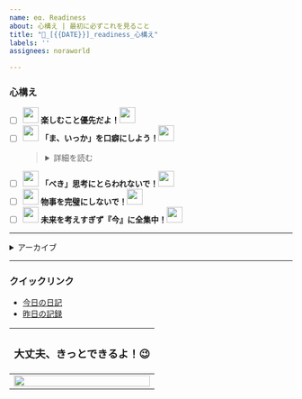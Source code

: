 ```yaml
---
name: eα. Readiness
about: 心構え | 最初に必ずこれを見ること
title: "🎯_[{{DATE}}]_readiness_心構え"
labels: ''
assignees: noraworld

---
```


<!----------------------------------------------------------------------------------------------------------------------
  このファイルを変更した際は `.github/COMMENT_TEMPLATE/readiness.md` のコミットハッシュも変更することを忘れずに！！
----------------------------------------------------------------------------------------------------------------------->

<!----------------------------------------------------------------------------------------------------------------------
  ⭐️ 作成ルール ⭐️
    * 各項目の文言は太字にする
    * 形骸化を防ぐため、数は最大 5 つがいいかも
      * https://chatgpt.com/share/68b4a19e-1ce0-8004-955e-a0a02fe718eb
    * 仮想彼女が語りかけてくるような口調の文言にするといいかも
----------------------------------------------------------------------------------------------------------------------->

### 心構え
* [ ] <a href="#issue-body-viewer"><img src="https://noraworld.github.io/box-ash/assets/begging_girl.png" title="" width="28px"></a> **楽しむこと優先だよ！**<a href="#issue-body-viewer"><img src="https://klaudiosinani.com/hyper-pokemon/pokecursors/pikachu.gif" title="" width="28px"></a>
* [ ] <a href="#issue-body-viewer"><img src="https://noraworld.github.io/box-ash/assets/begging_girl.png" title="" width="28px"></a> **「ま、いっか」を口癖にしよう！**<a href="#issue-body-viewer"><img src="https://klaudiosinani.com/hyper-pokemon/pokecursors/vulpix.gif" title="" width="28px"></a>
    > <details>
    > <summary>詳細を読む</summary>
    >
    > 「仕方ない」、「そういうときもある」、「人生そんなもん」、「もう考えるの、やーめた！」
    > </details>
* [ ] <a href="#issue-body-viewer"><img src="https://noraworld.github.io/box-ash/assets/begging_girl.png" title="" width="28px"></a> **「べき」思考にとらわれないで！**<a href="#issue-body-viewer"><img src="https://klaudiosinani.com/hyper-pokemon/pokecursors/poliwag.gif" title="" width="28px"></a>
* [ ] <a href="#issue-body-viewer"><img src="https://noraworld.github.io/box-ash/assets/begging_girl.png" title="" width="28px"></a> **物事を完璧にしないで！**<a href="#issue-body-viewer"><img src="https://klaudiosinani.com/hyper-pokemon/pokecursors/eevee.gif" title="" width="28px"></a>
* [ ] <a href="#issue-body-viewer"><img src="https://noraworld.github.io/box-ash/assets/begging_girl.png" title="" width="28px"></a> **未来を考えすぎず『今』に全集中！**<a href="#issue-body-viewer"><img src="https://klaudiosinani.com/hyper-pokemon/pokecursors/snorlax.gif" title="" width="28px"></a>

<!----------------------------------------------------------------------------------------------------------------------
  このファイルを変更した際は `.github/COMMENT_TEMPLATE/readiness.md` のコミットハッシュも変更することを忘れずに！！
----------------------------------------------------------------------------------------------------------------------->





---

<details>
<summary>アーカイブ</summary>

<!----------------------------------------------------------------------------------------------------------------------
  ⭐️ アーカイブルール ⭐️
    * 大幅に改定する場合のみアーカイブとし軽微な変更や追加・削除は対象外とする
    * アーカイブした日付をバージョンとして <summary> に記載する
      * 例: 2025 年 9 月 7 日にアーカイブした場合は "v2025.09.07" とする
    * チェックマークはアーカイブ時に削除する
----------------------------------------------------------------------------------------------------------------------->

<details>
<summary><code>v2025.09.07</code></summary>

* **仕事やプライベートのタスクを始める前に起床後のタスクをやるべきであることを理解している**。
    > <details>
    > <summary>詳細を読む</summary>
    >
    > [朝の習慣を作ることでモチベーションややる気に関係なく行動ができるようになる](https://www.youtube.com/shorts/9RDkMF5yZfQ)。仕事をするにしてもプライベートのタスクをこなすにしてもまずはこの心構えを読んだり起床後にやるべきことをやったりすること。
    > </details>
* **自分は面倒くさがりであること、クズであること、不器用であること、普通ではないこと、また、自分の人生は常に中途半端であることを自覚することを理解している**。
    > <details>
    > <summary>詳細を読む</summary>
    >
    > そう認識することによって完璧ではない自分や自分の人生を受容することができるようになる。自分がまともであると思い込むからそう振る舞えなかったときのギャップでストレスを感じる。また[「人に対していい人でいなければならない」と思うから悪いことしたと感じたときに余計に自責するわけで、最初から自分のことを別にいいやつなんかじゃないと思っていたほうが吹っ切れて自分らしくいられるし無駄な諍いも減る](https://x.com/_noraworld/status/1849129062792573055)。これは生まれ持った性質だからこれらのことに対して人と違うことを悲観する必要はない。自分なりの楽な生き方を探求することのほうが重要である。他人ができることが自分にできていないと感じたり完璧を求めようとしてできないとわかったりしたときは [こうした開き直り](https://x.com/_noraworld/status/1555604689521364992) も重要である。
    > </details>
* **自分に自信を持つことが重要であると理解している**。
    > <details>
    > <summary>詳細を読む</summary>
    >
    > これまでも様々な困難を乗り越えてきたから今抱えている問題もきっと自分ならなんとかできる、大丈夫。新卒の就活はかなりうまくいっただろう？ レポートや卒論は褒められただろう？ あのときの自信はどこにいった？
    > </details>
* **マインドフルネスを意識することが重要であると理解している**。
    > <details>
    > <summary>詳細を読む</summary>
    >
    > 過去の過ちを嘆いたり [将来の不安に慄いても物事が進展することはなにもなくむしろメンタルを病むだけ](https://github.com/noraworld/diary/issues/502#issuecomment-2351591978) なので、できるだけ今現在に集中することが重要である。YouTube やアニメを見ているときでも見ることに集中しよう。他のことを考えながら見てはいけない。今この瞬間、自分がやっていることに集中する、あるいは今やるべきこと、やりたいことに意識を向けることで自ずと道は開ける。
    > </details>
* **YouTube や Twitter を必要以上に見てはいけないことを理解している**。
    > <details>
    > <summary>詳細を読む</summary>
    >
    > 暗いニュースや政治の腐敗などの情報に触れると無意識のうちに精神が不安定になっていくことを自覚するべきである ([1](https://github.com/noraworld/diary/blob/51629326a7eac8cdaf876856f408487e1a4d918f/_posts/2024/10/2024-10-04-.md#:~:text=YouTube%20%E6%AD%BB%E3%81%AC%E3%81%BB%E3%81%A9%E8%A6%B3%E3%81%A6%E3%81%9F%E3%81%91%E3%81%A9%E6%9A%97%E3%81%84%E3%83%8B%E3%83%A5%E3%83%BC%E3%82%B9%E3%81%A8%E3%81%8B%E6%94%BF%E6%B2%BB%E3%81%AE%E5%8B%95%E7%94%BB%E3%81%B0%E3%81%8B%E3%82%8A%E8%A6%B3%E3%81%A6%E3%81%84%E3%82%8B%E3%81%A8%E7%9B%AE%E3%81%8C%E6%BB%85%E5%85%A5%E3%82%8B%E3%81%AE%E3%81%A7%20YouTube%20%E9%96%8B%E3%81%8F%E9%A0%BB%E5%BA%A6%E5%B0%91%E3%81%AA%E3%81%8F%E3%81%97%E3%81%A6%20Netflix%20%E3%81%A7%E3%81%B2%E3%81%9F%E3%81%99%E3%82%89%E3%82%A2%E3%83%8B%E3%83%A1%E3%82%92%E8%A6%8B%E5%A7%8B%E3%82%81%E3%81%9F%E3%82%89%E5%BF%83%E3%81%8C%E5%9B%9E%E5%BE%A9%E3%81%97%E3%81%9F%E3%80%82), [2](https://github.com/noraworld/diary/blob/51629326a7eac8cdaf876856f408487e1a4d918f/templates/sleep/2024/10/2024-10-06-.md#%E5%A4%A2%E6%97%A5%E8%A8%98), [3](https://github.com/noraworld/diary/blob/51629326a7eac8cdaf876856f408487e1a4d918f/templates/mood/2024/10/2024-10-07-.md#%E6%84%9F%E6%83%B3%E3%81%9D%E3%81%AE%E4%BB%96-2))。YouTube のトップページはなるべく避ける。観たい動画やチャンネルがあるときは Google 検索して `youtube-nocookie.com` を利用すれば良い。なんなら YouTube よりもアニメを観たほうがよほどメンタルには良い。Twitter もニュースやトレンドを見ずに利用するべきである。
    > </details>
* **思ったことや心のモヤモヤは雑でいいからとにかく日記に吐き出すことが重要であると理解している**。
    > <details>
    > <summary>詳細を読む</summary>
    >
    > 雑でいい、順序立てた書き方、理路整然とした書き方、体裁、カテゴライゼーションなどは一切気にしてなくて良い。それを気にして結局記録をしなかったり頭の中で考え事をする時間が伸びるほうがデメリットであることを自覚する。日記はらくがき帳のようなものだと認識する。心がモヤモヤしたり頭の中で考え事をぐるぐるし始めたら雑でいいし長くなくてもいいからとにかく今なにを思っているのかを文章化することで頭の中を整理することが重要である。必要に応じて仕事終わりや寝る前じゃなくても筆記開示は積極的に活用すべきである。筆記開示が面倒なら思いの丈を日記や Twitter に吐露するだけでもいい。
    > </details>
* **他人の目や評価は気にしないことを理解している**。
    > <details>
    > <summary>詳細を読む</summary>
    >
    > 相手が敵意や悪意を持っていると感じたり嫌味を言っているように聞こえたりするのはただの思い過ごしである可能性が高いし、仮に思い込みでなかったとしても気にするだけ自分が損するだけである。他人は理解できない存在であり変えることは難しいから他人のことなどどうでもいいと考えることが重要である。それに、どんなことでも批判するやつはいるからそんなのいちいち気にするだけ無駄である。それから、他人に気をつかいすぎなくていい。今までの人生で気をつかうことで得したことは特にないしむしろ精神的に摩耗するだけだから自分優先でいい。他人への思いやりは自己満足でいい。
    > </details>
* **他人が実践していて生活が豊かで充実していそうだったり楽しそうだったりするものが必ずしも自分に合っているとは限らないことを理解している**。
    > <details>
    > <summary>詳細を読む</summary>
    >
    > たとえば内向的な人間が外交的な人間のような生き方をしようとしてもつらくなるだけだ。自分なりの生き方・やり方でいい、人のものを真似しなくていい。他人が鮮やかに生きていてキラキラしているのを見てそれを自分も真似しようと思うと精神的にしんどくなる。自分には自分なりのライフスタイルというものがありそれを無理に曲げても幸せにはなれない。むしろ「これが俺のやり方だ！」ぐらいの堂々とした生き方をしよう。
    > </details>
* **なにごとにおいても人生を楽しむことが最優先であることを理解している**。
    > <details>
    > <summary>詳細を読む</summary>
    >
    > なにごとにも全力に取り組む姿勢が重要である。たとえつまらないことでも自分にとって楽しいと思えるやり方・考え方に工夫してみたり、自分の人生にとってプラスになることを考えてみたりすることが重要である。
    > </details>
* **[コーピング・レパートリー](https://github.com/noraworld/diary-templates/blob/main/.github/ISSUE_TEMPLATE/08--mood.md#:~:text=%E3%83%88%E3%83%AA%E3%82%AC%E3%83%BC-,%E3%82%A2%E3%82%AF%E3%82%B7%E3%83%A7%E3%83%B3,-%E3%82%B3%E3%82%B9%E3%83%91) と [アクセプタンス・ワードセラピー](https://github.com/noraworld/diary-templates/blob/main/.github/ISSUE_TEMPLATE/08--mood.md#:~:text=%E6%9B%B8%E7%89%A9%E3%81%AB%E8%A7%A6%E3%82%8C%E3%82%8B%E3%80%82-,%E5%90%8D%E8%A8%80,-%E4%BD%9C%E8%80%85) を毎日眺めることが重要であると理解している**。
    > <details>
    > <summary>詳細を読む</summary>
    >
    > 特に完璧主義になりがちな自分は自分でコントロールできないことについてあれこれ悩んだりしてストレスを抱えやすいのでこれらは非常に重要となる。なんなら今読むべし！
    > </details>
* **「まあいいか」、「仕方ない」、「そういうときもある」、「人生そんなもん」を口癖にする**。
    > <details>
    > <summary>詳細を読む</summary>
    >
    > 特になし。
    > </details>
* **日常の出来事でさえうまくいかないことばかりだし失敗することは当たり前だと考える**。
    > <details>
    > <summary>詳細を読む</summary>
    >
    > 特になし。
    > </details>
* **人と意見や考え方がすれ違い対立したらそういう考え方・意見もあるよねと思う**。
    > <details>
    > <summary>詳細を読む</summary>
    >
    > 別に自分が悪いと思う必要はない。
    > </details>
* **「こうしなければいけない」という固定観念に囚われないようにする**。
    > <details>
    > <summary>詳細を読む</summary>
    >
    > フレキシブルに対応する。たとえば日記のテンプレートは全部埋める必要はない。めんどくさかったら臨機応変に項目を削ってもいい。とにかく完璧じゃなくていいから行動を起こすこと、完了させることに意味があるんだと理解する。
    > </details>
* **「しなきゃいけない」や「やらないといけない」みたいな義務感のある言葉をなるべく口にしたり書いたりしない**。
    > <details>
    > <summary>詳細を読む</summary>
    >
    > やることリストが消化できて楽しいな、くらいの気分でやる。
* **どんなに短くてもいいし事務的でもいいから日常タスクをこなす努力をする**。
    > <details>
    > <summary>詳細を読む</summary>
    >
    > ワークアウトは 2 分でいいし、瞑想は 3 分でいいし、読書は数行読むだけでいい。ほんの少しでもいいから続けていることで、そもそもこれは何のためにやっていたのかというきっかけを忘れずにいられる。
    > </details>
* **最も優先順位が高いものは「今日やること」であり「毎日やること」ではないことを理解している**。
    > <details>
    > <summary>詳細を読む</summary>
    >
    > 特別な事情がない限り、日常タスクに先に手を出してはいけない。必ず今日の分として積んだタスクを先に片付けること。どうしてもやる気が出ないときはタスクを細分化したりタスクの終了条件を明確にしたりとりあえずタスクを開いて報酬感覚プランニングを眺めたり何かしら手を動かしたりして取り組む姿勢を見せること。
    > </details>
* **「毎日やること」は最悪やらなくても良いと理解している**。
    > <details>
    > <summary>詳細を読む</summary>
    >
    > 繰り返しになるが最も重要なのは今日積んだタスクを終わらせることであり、毎日習慣としてやることは多少は犠牲になっても良いと考える。それが気持ち悪いと感じるならとっとと今日やるべきタスクを終わらせることだ。
    > </details>
* **完璧を求めすぎてはいけないことを理解している**。
    > <details>
    > <summary>詳細を読む</summary>
    >
    > 完璧に物事をこなそうとすると取り組むこと自体が億劫になり手がつけられなくなる。それがやるべきことを先延ばしにする原因の一つであることを理解する。各タスクは終了条件を明確にしているので、それを満たせれば完了してそれ以上のことは求められないと理解する。どうしても憂慮すべき事案がある場合は別タスクとして切り出し別途対応すれば良い。翌日分にまわしても良い。なお、これは歯磨きや日記の更新などの日常の雑事や作業時の行動理念としても当てはまることを念頭に入れておくこと。また、日課としてやっていること（レッスンなど）は絶対に毎日やらないといけないという固定観念を持たないこと、そしてそれで習慣が途絶えたとは絶対に思わないこと。そういう日もあるし実際たまにレッスンを受けられない日があるけどずっと継続できていることを認識すること。Git の履歴とか Web Archive みたいに中途半端にやった記録が残るものに対して完璧主義思考が発動したら「それも含めて人生だ」と思うことを理解すること。カッコ悪い生き方でもいい、周りが思うようなまともな人生を歩んでいなくたっていい、適当な人生でもいい、完璧じゃなくて全然いい。人生全般においては、考え方はコロコロ変わるからあまり将来のこととか信念とかをガチガチに固めないほうがいい。人生は意外と適当でもいい、むしろ気を張らずに気楽にいたほうが物事うまくいくときもある。押して駄目なら引いてみよ。
    > </details>
* **取り組むタスクには柔軟性をもたせることが重要であることを理解している**。
    > <details>
    > <summary>詳細を読む</summary>
    >
    > たとえば新たな契約や予約などは大きな意志力を求められることが多い。特に調査もロクにしないで行おうとした場合はなおさらである。行動を起こす前に調査が必要だと感じたら、たとえ今日積んだタスクが契約や予約までを目標としていたとしても、いったん調査タスクに切り替えてまずはそちらから終わらせることを目指すこと。
    > </details>
* **優先順位が間違っていないことを理解している**。
    > <details>
    > <summary>詳細を読む</summary>
    >
    > 今日やるべきこととは別のことをしてしまうことがよくある。なぜそのようなことが起こるかといえば、タスクの優先順位が間違っている可能性があるからだ。心配していることや悩んでいることを後回しにするとそれが頭の中で靄となり今やろうとしていることに歯止めをかける可能性がある。タスクは、期限が差し迫っているものや緊急で行わなければならないもの、心に引っかかっているものを優先して行うべきである。
    > </details>
* **問題を一気に解決しようとしてはいけないことを理解している**。
    > <details>
    > <summary>詳細を読む</summary>
    >
    > やるべきことが山積みになっているとき、人間は焦る。そしてその焦燥感が物事を前に進めることに対して余計に邪魔する。まずは「今日はこれ」と決めたタスクをとにかく終わらせることに集中し、それ以外のやるべきことに関してはそのときは考えない。今やるべきことを終わらせてから、次にやるべきことを考えれば良い。それができないなら優先順位を間違えている。
    > </details>
* **それでもどうしてもタスクに取り組む気力がわかないときはいったんそこから離れて軽く休憩を取ったり気分がリフレッシュすることをしたりすることが重要であることを理解している**。
    > <details>
    > <summary>詳細を読む</summary>
    >
    > 特に寝不足なときやどうしても頭から離れない嫌な出来事やモヤモヤしたことがあるときはいくらこれらのルールを守ったり科学的根拠に基づいたテクニックを行使しても効果は限定的だ。寝不足だと感じたらとりあえず仮眠を取り、心にわだかまりがあると感じたらその不安を吐き出したり適切に処理したりすることでタスクに取り組む気力を回復させることが重要である。
    > </details>
* **YouTube を見ながらごはんを食べ始めたらもうその日はタスクを効率よくこなせないことを理解している**。
    > <details>
    > <summary>詳細を読む</summary>
    >
    > やらなければならない作業が残っているのにどうしてもなにか食べたくなったら YouTube を見ずに軽食のみを素早くとるようにすること。たとえ軽食だとしても YouTube を見ながら食べ始めると意志力が下がりそこからずるずると食べる量が増え始めて最終的には作業をこなすのがめんどくさくなって先延ばししてしまうことを十分理解するべきである。
    > </details>
* **夜になり日が暮れたら十分な睡眠時間を確保できることを最優先に行動すべきであることを理解している**。
    > <details>
    > <summary>詳細を読む</summary>
    >
    > 睡眠は翌日のタスクをこなすために非常に重要なので最も蔑ろにしてはいけない要素の一つである。もし日が暮れたあともその日にやるべきタスクが終わっていなかった場合は次の日に持ち越して翌日のコンディションを万全にすることを優先することも考慮すべきである。日常タスクに関してはスキップまたは最低限終わらせれば良い。また、日が暮れるまでに今日の分として積んだタスクが終わっていないとかなり焦るしイライラするので、日中のうちになるべく早めに終わらせておいたほうが良いということも十分理解するべきである。
    > </details>
</details>
</details>

---





### クイックリンク
* [今日の日記]([{{MAIN_REPO_TODAY_URL}}])
* [昨日の記録](https://github.com/noraworld/diary-templates/blob/main/templates/readiness/[{{YESTERDAY_YEAR}}]/[{{YESTERDAY_MONTH}}]/[{{YESTERDAY_DATE}}]-.md)





| <h3>大丈夫、きっとできるよ！😉</h3> |
| --- |
| <a href="https://github.com/noraworld/diary-templates-assistant/actions/workflows/readiness.yml"><img src="https://noraworld.github.io/box-ash/assets/begging_girl.png" title="" width="100%"></a> |

<!----------------------------------------------------------------------------------------------------------------------
  このファイルを変更した際は `.github/COMMENT_TEMPLATE/readiness.md` のコミットハッシュも変更することを忘れずに！！
----------------------------------------------------------------------------------------------------------------------->
